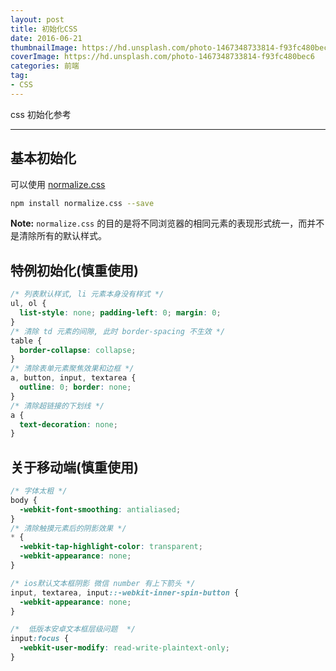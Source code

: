```yaml
---
layout: post
title: 初始化CSS
date: 2016-06-21
thumbnailImage: https://hd.unsplash.com/photo-1467348733814-f93fc480bec6
coverImage: https://hd.unsplash.com/photo-1467348733814-f93fc480bec6
categories: 前端
tag:
- CSS
---
```

css 初始化参考
<!-- more -->

<!-- toc -->

---

## 基本初始化

可以使用 [normalize.css](https://github.com/necolas/normalize.css/blob/master/normalize.css)

``` bash
npm install normalize.css --save
```

**Note:** `normalize.css` 的目的是将不同浏览器的相同元素的表现形式统一，而并不是清除所有的默认样式。

## 特例初始化(慎重使用)

``` css
/* 列表默认样式, li 元素本身没有样式 */
ul, ol {
  list-style: none; padding-left: 0; margin: 0;
}
/* 清除 td 元素的间隙, 此时 border-spacing 不生效 */
table {
  border-collapse: collapse;
}
/* 清除表单元素聚焦效果和边框 */
a, button, input, textarea {
  outline: 0; border: none;
}
/* 清除超链接的下划线 */
a {
  text-decoration: none;
}
```

## 关于移动端(慎重使用)

``` css
/* 字体太粗 */
body {
  -webkit-font-smoothing: antialiased;
}
/* 清除触摸元素后的阴影效果 */
* {
  -webkit-tap-highlight-color: transparent;
  -webkit-appearance: none;
}

/* ios默认文本框阴影 微信 number 有上下箭头 */
input, textarea, input::-webkit-inner-spin-button {
  -webkit-appearance: none;
}

/*  低版本安卓文本框层级问题  */
input:focus {
  -webkit-user-modify: read-write-plaintext-only;
}
```
